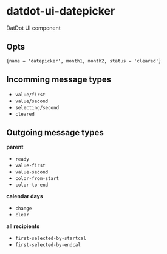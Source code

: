 # datdot-ui-datepicker
DatDot UI component

Opts
---
`{name = 'datepicker', month1, month2, status = 'cleared'}`


Incomming message types
---

- `value/first`
- `value/second`
- `selecting/second`
- `cleared`

Outgoing message types
---

**parent**
- `ready`
- `value-first`
- `value-second`
- `color-from-start`
- `color-to-end`

**calendar days**
- `change`
- `clear`

**all recipients**
- `first-selected-by-startcal`
- `first-selected-by-endcal`